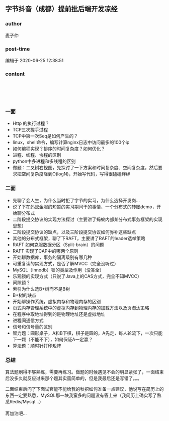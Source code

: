## 字节抖音（成都）提前批后端开发凉经
### author 
麦子仲
### post-time 

编辑于  2020-06-25 12:38:51
### content 
<div class="post-topic-des nc-post-content">
 <h3>
 </h3>
 <h1>
 </h1>
 <h1>
  <br/>
 </h1>
 <h3>
  一面
 </h3>
 <ul>
  <li>
   Http 的执行过程？
  </li>
  <li>
   TCP三次握手过程
  </li>
  <li>
   TCP中第一次Seq是如何产生的？
  </li>
  <li>
   linux，shell命令，编写计算nginx日志中访问最多的100个ip
  </li>
  <li>
   如何编程实现？排序的时间复杂度？如何优化？
  </li>
  <li>
   进程、线程、协程的区别
  </li>
  <li>
   python中多进程和多线程的区别
  </li>
  <li>
   做题：二叉树右视图，先探讨了一下方案和时间复杂度、空间复杂度，然后要求把空间复杂度降到O(logN)，开始写代码，写得很磕磕绊绊
  </li>
 </ul>
 <h3>
  二面
 </h3>
 <ul>
  <li>
   先聊了会人生，为什么当时拒了字节的实习，为什么选择开发岗...
  </li>
  <li>
   说了下在蚂蚁金服的短暂的实习期间干的事情，一个分布式的转账demo，开始聊分布式
  </li>
  <li>
   二阶段提交协议的实现方法探讨（主要讲了蚂蚁内部某分布式事务框架的实现思想）
  </li>
  <li>
   二阶段提交协议的缺点，以及三阶段提交协议如何弥补这些缺点
  </li>
  <li>
   其他的分布式框架，聊了下RAFT，主要讲了RAFT的leader选举策略
  </li>
  <li>
   RAFT 如何克服数据分区（Split-brain）的问题
  </li>
  <li>
   RAFT 实现了CAP中的哪两个原则
  </li>
  <li>
   开始聊数据库，事务的隔离级别有哪几种
  </li>
  <li>
   可重复读的实现方式，是否了解MVCC（完全没听过）
  </li>
  <li>
   MySQL（Innodb）锁的类型及作用（没答全）
  </li>
  <li>
   乐观锁的实现方式（只说了Java上的CAS方式，完全不知MVCC）
  </li>
  <li>
   间隙锁？
  </li>
  <li>
   索引为什么选B+树而不是B树
  </li>
  <li>
   B+树的缺点
  </li>
  <li>
   开始聊操作系统，虚拟内存和物理内存的区别
  </li>
  <li>
   页式内存管理系统中的虚拟内存到物理内存的加载方法以及页淘汰策略
  </li>
  <li>
   在程序中取地址得到的是物理地址还是虚拟地址
  </li>
  <li>
   进程间通信方式
  </li>
  <li>
   信号和信号量的区别
  </li>
  <li>
   智力题：圆形桌子，A和B下棋，棋子是圆的，A先走，每人轮流下，一次只能下一颗（不能不下），如何保证A一定赢？
  </li>
  <li>
   算法题：顺时针打印矩阵
  </li>
 </ul>
 <h3>
  总结
 </h3>
 <p>
  算法题刷得不够熟练，需要再练习。做题的时候遇见不会的明显紧张了，一面结束后没多久就反应过来那个题其实蛮简单的，但是我最后还是写错了。。。
 </p>
 <div>
  二面结束后问了下面试官能不能给我的秋招如何准备一点建议，他说写在简历上的东西一定要熟悉，MySQL那一块我蛮多的问题没有答上来（我简历上确实写了熟悉Redis/Mysql...）
 </div>
 <div>
  <br/>
 </div>
 <div>
  再加油吧...
 </div>
</div>
